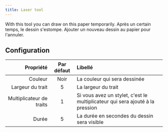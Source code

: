 ```yaml
---
title: Laser tool
---
```


With this tool you can draw on this paper temporarily. Après un certain temps, le dessin s'estompe. Ajouter un nouveau dessin au papier pour l'annuler.

## Configuration

|                Propriété | Par défaut | Libellé                                                                       |
| -----------------------: | :--------: | :---------------------------------------------------------------------------- |
|                  Couleur |    Noir    | La couleur qui sera dessinée                                                  |
|         Largeur du trait |      5     | La largeur du trait                                                           |
| Multiplicateur de traits |      1     | Si vous avez un stylet, c'est le multiplicateur qui sera ajouté à la pression |
|                    Durée |      5     | La durée en secondes du dessin sera visible                                   |
